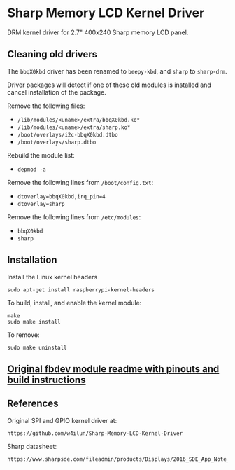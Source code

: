 # Sharp Memory LCD Kernel Driver

DRM kernel driver for 2.7" 400x240 Sharp memory LCD panel.

## Cleaning old drivers

The `bbqX0kbd` driver has been renamed to `beepy-kbd`, and `sharp` to `sharp-drm`.

Driver packages will detect if one of these old modules is installed and cancel installation of the package.

Remove the following files:

* `/lib/modules/<uname>/extra/bbqX0kbd.ko*`
* `/lib/modules/<uname>/extra/sharp.ko*`
* `/boot/overlays/i2c-bbqX0kbd.dtbo`
* `/boot/overlays/sharp.dtbo`

Rebuild the module list:

* `depmod -a`

Remove the following lines from `/boot/config.txt`:

* `dtoverlay=bbqX0kbd,irq_pin=4`
* `dtoverlay=sharp`

Remove the following lines from `/etc/modules`:

* `bbqX0kbd`
* `sharp`

## Installation

Install the Linux kernel headers

	sudo apt-get install raspberrypi-kernel-headers


To build, install, and enable the kernel module:

    make
    sudo make install

To remove:

    sudo make uninstall


## [Original fbdev module readme with pinouts and build instructions](https://github.com/w4ilun/Sharp-Memory-LCD-Kernel-Driver/blob/master/README.md)

## References

Original SPI and GPIO kernel driver at:

	https://github.com/w4ilun/Sharp-Memory-LCD-Kernel-Driver

Sharp datasheet:

	https://www.sharpsde.com/fileadmin/products/Displays/2016_SDE_App_Note_for_Memory_LCD_programming_V1.3.pdf
